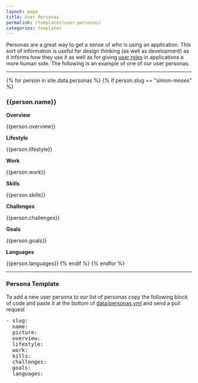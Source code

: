 ```yaml
---
layout: page
title: User Personas
permalink: /templates/user-personas/
categories: templates
---
```


Personas are a great way to get a sense of *who* is using an application. This sort of information is useful for design thinking (as well as development) as it informs *how* they use it as well as for giving [user roles](/templates/feature-specification/#user-roles) in applications a more human side. The following is an example of one of our user personas.

---

{% for person in site.data.personas %}
{% if person.slug == "simon-moses" %}

  <h3>{{person.name}}</h3>

  **Overview**

  {{person.overview}}

  **Lifestyle**

  {{person.lifestyle}}

  **Work**

  {{person.work}}

  **Skills**

  {{person.skills}}

  **Challenges**

  {{person.challenges}}

  **Goals**

  {{person.goals}}

  **Languages**

  {{person.languages}}
{% endif %}
{% endfor %}

---

### Persona Template

To add a new user persona to our list of personas copy the following block of code and paste it at the bottom of [data/personas.yml](https://github.com/eHealthAfrica/eHealthAfrica.github.io/blob/master/_data/personas.yml) and send a pull request

<pre>
- slug:
  name:
  picture:
  overview: 
  lifestyle:
  work:
  kills:
  challenges:
  goals:
  languages:
</pre>